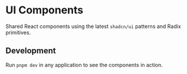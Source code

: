 # UI Components

Shared React components using the latest `shadcn/ui` patterns and Radix primitives.

## Development

Run `pnpm dev` in any application to see the components in action.

